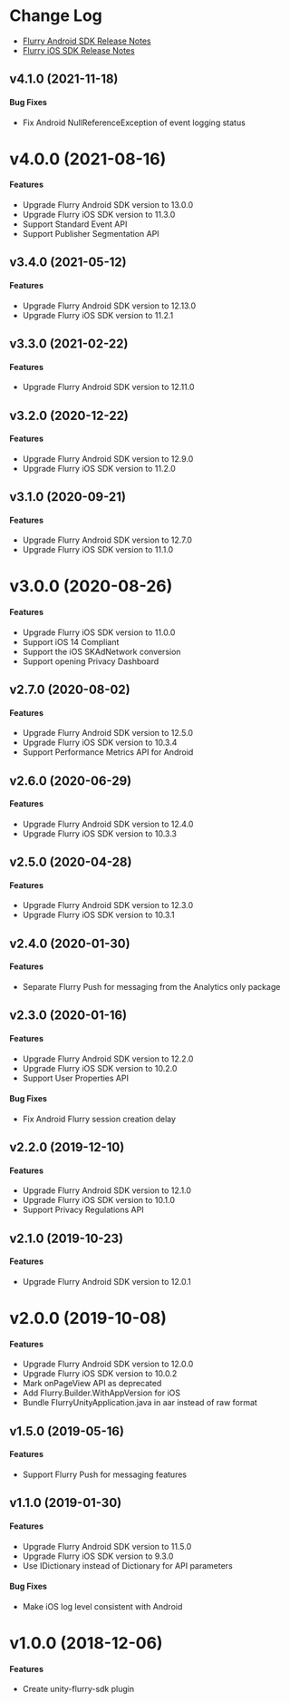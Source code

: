 # Change Log

* [Flurry Android SDK Release Notes](https://developer.yahoo.com/flurry/docs/releasenotes/android/)
* [Flurry iOS SDK Release Notes](https://developer.yahoo.com/flurry/docs/releasenotes/ios/)

## v4.1.0 (2021-11-18)

#### Bug Fixes

* Fix Android NullReferenceException of event logging status

# v4.0.0 (2021-08-16)

#### Features

* Upgrade Flurry Android SDK version to 13.0.0
* Upgrade Flurry iOS SDK version to 11.3.0
* Support Standard Event API
* Support Publisher Segmentation API

## v3.4.0 (2021-05-12)

#### Features

* Upgrade Flurry Android SDK version to 12.13.0
* Upgrade Flurry iOS SDK version to 11.2.1

## v3.3.0 (2021-02-22)

#### Features

* Upgrade Flurry Android SDK version to 12.11.0

## v3.2.0 (2020-12-22)

#### Features

* Upgrade Flurry Android SDK version to 12.9.0
* Upgrade Flurry iOS SDK version to 11.2.0

## v3.1.0 (2020-09-21)

#### Features

* Upgrade Flurry Android SDK version to 12.7.0
* Upgrade Flurry iOS SDK version to 11.1.0

# v3.0.0 (2020-08-26)

#### Features

* Upgrade Flurry iOS SDK version to 11.0.0
* Support iOS 14 Compliant
* Support the iOS SKAdNetwork conversion
* Support opening Privacy Dashboard

## v2.7.0 (2020-08-02)

#### Features

* Upgrade Flurry Android SDK version to 12.5.0
* Upgrade Flurry iOS SDK version to 10.3.4
* Support Performance Metrics API for Android

## v2.6.0 (2020-06-29)

#### Features

* Upgrade Flurry Android SDK version to 12.4.0
* Upgrade Flurry iOS SDK version to 10.3.3

## v2.5.0 (2020-04-28)

#### Features

* Upgrade Flurry Android SDK version to 12.3.0
* Upgrade Flurry iOS SDK version to 10.3.1

## v2.4.0 (2020-01-30)

#### Features

* Separate Flurry Push for messaging from the Analytics only package

## v2.3.0 (2020-01-16)

#### Features

* Upgrade Flurry Android SDK version to 12.2.0
* Upgrade Flurry iOS SDK version to 10.2.0
* Support User Properties API

#### Bug Fixes

* Fix Android Flurry session creation delay

## v2.2.0 (2019-12-10)

#### Features

* Upgrade Flurry Android SDK version to 12.1.0
* Upgrade Flurry iOS SDK version to 10.1.0
* Support Privacy Regulations API

## v2.1.0 (2019-10-23)

#### Features

* Upgrade Flurry Android SDK version to 12.0.1

# v2.0.0 (2019-10-08)

#### Features

* Upgrade Flurry Android SDK version to 12.0.0
* Upgrade Flurry iOS SDK version to 10.0.2
* Mark onPageView API as deprecated
* Add Flurry.Builder.WithAppVersion for iOS
* Bundle FlurryUnityApplication.java in aar instead of raw format

## v1.5.0 (2019-05-16)

#### Features

* Support Flurry Push for messaging features

## v1.1.0 (2019-01-30)

#### Features

* Upgrade Flurry Android SDK version to 11.5.0
* Upgrade Flurry iOS SDK version to 9.3.0
* Use IDictionary instead of Dictionary for API parameters

#### Bug Fixes

* Make iOS log level consistent with Android

# v1.0.0 (2018-12-06)

#### Features

* Create unity-flurry-sdk plugin

